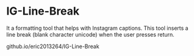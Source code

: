 # IG-Line-Break

It a formatting tool that helps with Instagram captions. This tool inserts a line break (blank character unicode) when the user presses return.

github.io/eric2013264/IG-Line-Break
